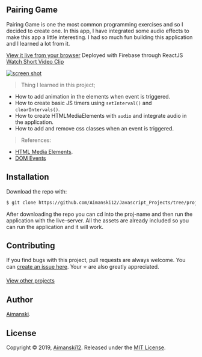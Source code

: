 ## Pairing Game

Pairing Game is one the most common programming exercises and so I decided to create one. In this app, I have integrated some audio effects to make this app a little interesting. I had so much fun building this application and I learned a lot from it. 

[View it live from your browser](https://aimanski-js05-pairgame.firebaseapp.com/) Deployed with Firebase through ReactJS<br>
[Watch Short Video Clip](https://www.youtube.com/watch?v=xg9Lok5UCZA) <br>

<div float="left">
  <a href="https://www.youtube.com/watch?v=xg9Lok5UCZA">
    <img src="https://user-images.githubusercontent.com/32781697/59236072-2c01bc80-8bba-11e9-82f3-eb2a101ca2ea.gif" alt="screen shot">
  </a>
</div>

> Thing I learned in this project;
  * How to add animation in the elements when event is triggered. 
  * How to create basic JS timers using `setInterval()` and `clearIntervals()`.
  * How to create HTMLMediaElements with `audio` and integrate audio in the application. 
  * How to add and remove css classes when an event is triggered.

> References:
  * [HTML Media Elements](https://developer.mozilla.org/en-US/docs/Web/API/HTMLMediaElement).
  * [DOM Events](https://developer.mozilla.org/en-US/docs/Web/Events)

## Installation

Download the repo with:

```bash
$ git clone https://github.com/Aimanski12/Javascript_Projects/tree/proj05 proj-name
```

After downloading the repo you can cd into the proj-name and then run the application with the live-server. All the assets are already included so you can run the application and it will work. 

## Contributing

If you find bugs with this project, pull requests are always welcome. You can [create an issue here](https://github.com/Aimanski12/Javascript_Projects/issues/new).
Your :star: are also greatly appreciated.

[View other projects](https://github.com/Aimanski12/Javascript_Projects)

## Author

[Aimanski](https://github.com/Aimanski12).

## License 

Copyright © 2019, [Aimanski12](https://github.com/Aimanski12).
Released under the [MIT License](LICENSE).

